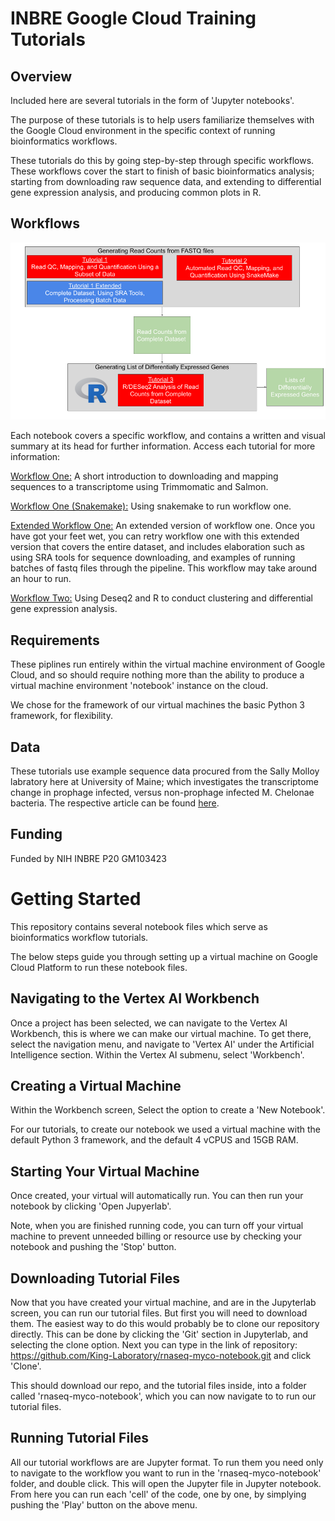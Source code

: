 [comment]: <> (Hi. If you are seeing this message, please open this file with markdown preview or jupyter notebook. You can do this by right clicking on the readme file and picking 'open with'.)
# INBRE Google Cloud Training Tutorials

## Overview

Included here are several tutorials in the form of 'Jupyter notebooks'.

The purpose of these tutorials is to help users familiarize themselves with the Google Cloud environment in the specific context of running bioinformatics workflows.

These tutorials do this by going step-by-step through specific workflows. These workflows cover the start to finish of basic bioinformatics analysis; starting from downloading raw sequence data, and extending to differential gene expression analysis, and producing common plots in R. 

## Workflows

![RNA-Seq workflow](images/RNA-Seq_Notebook_Homepage.png)

Each notebook covers a specific workflow, and contains a written and visual summary at its head for further information. Access each tutorial for more information:

[Workflow One:](training_demo_short.ipynb) A short introduction to downloading and mapping sequences to a transcriptome using Trimmomatic and Salmon.

[Workflow One (Snakemake):](training_demo_snakemake.ipynb) Using snakemake to run workflow one.

[Extended Workflow One:](training_demo_extended.ipynb) An extended version of workflow one. Once you have got your feet wet, you can retry workflow one with this extended version that covers the entire dataset, and includes elaboration such as using SRA tools for sequence downloading, and examples of running batches of fastq files through the pipeline. This workflow may take around an hour to run.

[Workflow Two:](r_training_demo.ipynb) Using Deseq2 and R to conduct clustering and differential gene expression analysis.



## Requirements

These piplines run entirely within the virtual machine environment of Google Cloud, and so should require nothing more than the ability to produce a virtual machine environment 'notebook' instance on the cloud. 

We chose for the framework of our virtual machines the basic Python 3 framework, for flexibility.

## Data

These tutorials use example sequence data procured from the Sally Molloy labratory here at University of Maine; which investigates the transcriptome change in prophage infected, versus non-prophage infected M. Chelonae bacteria. The respective article can be found <a href="https://www.ncbi.nlm.nih.gov/pmc/articles/PMC8191103/">here</a>.

## Funding

Funded by NIH INBRE P20 GM103423


#
# Getting Started

This repository contains several notebook files which serve as bioinformatics workflow tutorials.

The below steps guide you through setting up a virtual machine on Google Cloud Platform to run these notebook files.

## Navigating to the Vertex AI Workbench

Once a project has been selected, we can navigate to the Vertex AI Workbench, this is where we can make our virtual machine. 
To get there, select the navigation menu, and navigate to 'Vertex AI' under the Artificial Intelligence section. 
Within the Vertex AI submenu, select 'Workbench'.


## Creating a Virtual Machine

Within the Workbench screen, Select the option to create a 'New Notebook'.

For our tutorials, to create our notebook we used a virtual machine with the default Python 3 framework, and the default 4 vCPUS and 15GB RAM.


## Starting Your Virtual Machine

Once created, your virtual will automatically run. You can then run your notebook by clicking 'Open Jupyerlab'. 

Note, when you are finished running code, you can turn off your virtual machine to prevent unneeded billing or resource use by checking your notebook and pushing the 'Stop' button. 

## Downloading Tutorial Files

Now that you have created your virtual machine, and are in the Jupyterlab screen, you can run our tutorial files. But first you will need to download them.
The easiest way to do this would probably be to clone our repository directly. This can be done by clicking the 'Git' section in Jupyterlab, and selecting the clone option. 
Next you can type in the link of repository: https://github.com/King-Laboratory/rnaseq-myco-notebook.git and click 'Clone'. 

This should download our repo, and the tutorial files inside, into a folder called 'rnaseq-myco-notebook', which you can now navigate to to run our tutorial files.

## Running Tutorial Files

All our tutorial workflows are are Jupyter format. To run them you need only to navigate to the workflow you want to run in the 'rnaseq-myco-notebook' folder, and double click.
This will open the Jupyter file in Jupyter notebook. From here you can run each 'cell' of the code, one by one, by simplying pushing the 'Play' button on the above menu.
